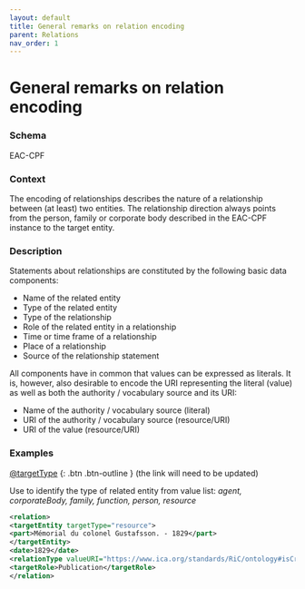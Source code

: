 ```yaml
---
layout: default
title: General remarks on relation encoding
parent: Relations
nav_order: 1
---
```


# General remarks on relation encoding
### Schema
EAC-CPF
### Context
The encoding of relationships describes the nature of a relationship between (at least) two entities. The relationship direction always points from the person, family or corporate body described in the EAC-CPF instance to the target entity.
### Description
Statements about relationships are constituted by the following basic data components:
* Name of the related entity
* Type of the related entity
* Type of the relationship
* Role of the related entity in a relationship
* Time or time frame of a relationship
* Place of a relationship
* Source of the relationship statement

All components have in common that values can be expressed as literals. It is, however, also desirable to encode the URI representing the literal (value) as well as both the authority / vocabulary source and its URI:
* Name of the authority / vocabulary source (literal)
* URI of the authority / vocabulary source (resource/URI)
* URI of the value (resource/URI)

### Examples 
[@targetType](https://eac.staatsbibliothek-berlin.de/schema/taglibrary/cpfTagLibrary2021Draft_EN.html#attr-targetType)
{: .btn .btn-outline }
(the link will need to be updated)

Use to identify the type of related entity from value list: _agent, corporateBody, family, function, person, resource_

```xml
<relation>
<targetEntity targetType="resource">
<part>Mémorial du colonel Gustafsson. - 1829</part>
</targetEntity>
<date>1829</date>
<relationType valueURI="https://www.ica.org/standards/RiC/ontology#isCreatorOf" vocabularySource="RiC-O" vocabularySourceURI="https://www.ica.org/standards/RiC/ontology">is creator of</relationType>
<targetRole>Publication</targetRole>
</relation>
```

